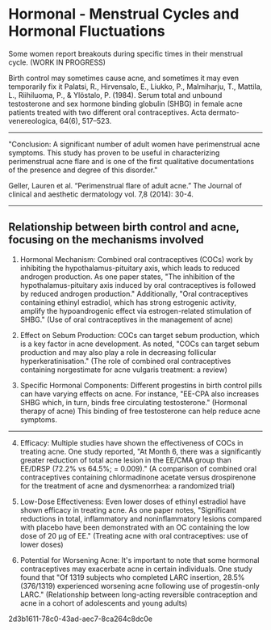 # Hormonal - Menstrual Cycles and Hormonal Fluctuations

Some women report breakouts during specific times in their menstrual cycle. (WORK IN PROGRESS)

Birth control may sometimes cause acne, and sometimes it may even temporarily fix it
Palatsi, R., Hirvensalo, E., Liukko, P., Malmiharju, T., Mattila, L., Riihiluoma, P., & Ylöstalo, P. (1984). Serum total and unbound testosterone and sex hormone binding globulin (SHBG) in female acne patients treated with two different oral contraceptives. Acta dermato-venereologica, 64(6), 517–523.

---

"Conclusion: A significant number of adult women have perimenstrual acne symptoms. This study has proven to be useful in characterizing perimenstrual acne flare and is one of the first qualitative documentations of the presence and degree of this disorder."

Geller, Lauren et al. “Perimenstrual flare of adult acne.” The Journal of clinical and aesthetic dermatology vol. 7,8 (2014): 30-4.

---

## Relationship between birth control and acne, focusing on the mechanisms involved

1. Hormonal Mechanism:
Combined oral contraceptives (COCs) work by inhibiting the hypothalamus-pituitary axis, which leads to reduced androgen production. As one paper states, "The inhibition of the hypothalamus-pituitary axis induced by oral contraceptives is followed by reduced androgen production." Additionally, "Oral contraceptives containing ethinyl estradiol, which has strong estrogenic activity, amplify the hypoandrogenic effect via estrogen-related stimulation of SHBG." (Use of oral contraceptives in the management of acne)

2. Effect on Sebum Production:
COCs can target sebum production, which is a key factor in acne development. As noted, "COCs can target sebum production and may also play a role in decreasing follicular hyperkeratinisation." (The role of combined oral contraceptives containing norgestimate for acne vulgaris treatment: a review)

3. Specific Hormonal Components:
Different progestins in birth control pills can have varying effects on acne. For instance, "EE-CPA also increases SHBG which, in turn, binds free circulating testosterone." (Hormonal therapy of acne) This binding of free testosterone can help reduce acne symptoms.

---

4. Efficacy:
Multiple studies have shown the effectiveness of COCs in treating acne. One study reported, "At Month 6, there was a significantly greater reduction of total acne lesion in the EE/CMA group than EE/DRSP (72.2% vs 64.5%; = 0.009)." (A comparison of combined oral contraceptives containing chlormadinone acetate versus drospirenone for the treatment of acne and dysmenorrhea: a randomized trial)

5. Low-Dose Effectiveness:
Even lower doses of ethinyl estradiol have shown efficacy in treating acne. As one paper notes, "Significant reductions in total, inflammatory and noninflammatory lesions compared with placebo have been demonstrated with an OC containing the low dose of 20 μg of EE." (Treating acne with oral contraceptives: use of lower doses)

6. Potential for Worsening Acne:
It's important to note that some hormonal contraceptives may exacerbate acne in certain individuals. One study found that "Of 1319 subjects who completed LARC insertion, 28.5% (376/1319) experienced worsening acne following use of progestin-only LARC." (Relationship between long-acting reversible contraception and acne in a cohort of adolescents and young adults)

2d3b1611-78c0-43ad-aec7-8ca264c8dc0e
